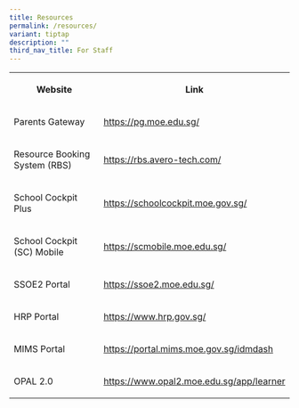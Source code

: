 ```yaml
---
title: Resources
permalink: /resources/
variant: tiptap
description: ""
third_nav_title: For Staff
---
```

<table style="minWidth: 50px">
<colgroup>
<col>
<col>
</colgroup>
<tbody>
<tr>
<th rowspan="1" colspan="1">
<p>Website</p>
</th>
<th rowspan="1" colspan="1">
<p>Link</p>
</th>
</tr>
<tr>
<td rowspan="1" colspan="1">
<p>Parents Gateway</p>
</td>
<td rowspan="1" colspan="1">
<p><a href="https://pg.moe.edu.sg/" rel="noopener noreferrer nofollow" target="_blank">https://pg.moe.edu.sg/</a>
</p>
</td>
</tr>
<tr>
<td rowspan="1" colspan="1">
<p>Resource Booking System (RBS)</p>
</td>
<td rowspan="1" colspan="1">
<p><a href="https://rbs.avero-tech.com/" rel="noopener noreferrer nofollow" target="_blank">https://rbs.avero-tech.com/</a>
</p>
</td>
</tr>
<tr>
<td rowspan="1" colspan="1">
<p>School Cockpit Plus</p>
</td>
<td rowspan="1" colspan="1">
<p><a href="https://schoolcockpit.moe.gov.sg/" rel="noopener noreferrer nofollow" target="_blank">https://schoolcockpit.moe.gov.sg/</a>
</p>
</td>
</tr>
<tr>
<td rowspan="1" colspan="1">
<p>School Cockpit (SC) Mobile</p>
</td>
<td rowspan="1" colspan="1">
<p><a href="https://scmobile.moe.edu.sg/" rel="noopener noreferrer nofollow" target="_blank">https://scmobile.moe.edu.sg/</a>
</p>
</td>
</tr>
<tr>
<td rowspan="1" colspan="1">
<p>SSOE2 Portal</p>
</td>
<td rowspan="1" colspan="1">
<p><a href="https://ssoe2.moe.edu.sg/" rel="noopener noreferrer nofollow" target="_blank">https://ssoe2.moe.edu.sg/</a>
</p>
</td>
</tr>
<tr>
<td rowspan="1" colspan="1">
<p>HRP Portal</p>
</td>
<td rowspan="1" colspan="1">
<p><a href="https://www.hrp.gov.sg/" rel="noopener noreferrer nofollow" target="_blank">https://www.hrp.gov.sg/</a>
</p>
</td>
</tr>
<tr>
<td rowspan="1" colspan="1">
<p>MIMS Portal</p>
</td>
<td rowspan="1" colspan="1">
<p><a href="https://portal.mims.moe.gov.sg/idmdash" rel="noopener noreferrer nofollow" target="_blank">https://portal.mims.moe.gov.sg/idmdash</a>
</p>
</td>
</tr>
<tr>
<td rowspan="1" colspan="1">
<p>OPAL 2.0</p>
</td>
<td rowspan="1" colspan="1">
<p><a href="https://www.opal2.moe.edu.sg/app/learner" rel="noopener noreferrer nofollow" target="_blank">https://www.opal2.moe.edu.sg/app/learner</a>
</p>
</td>
</tr>
</tbody>
</table>
<p></p>